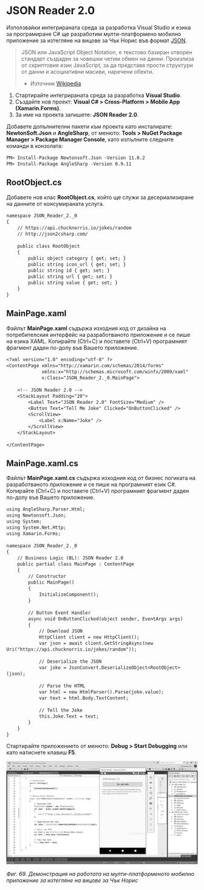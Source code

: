# JSON Reader 2.0

Използвайки интегрираната среда за разработка Visual Studio и езика за програмиране C\# ще разработим мулти-платформено мобилно приложение за изтегляне на вицове за Чък Норис във формат [JSON](https://www.json.org/).

> JSON или JavaScript Object Notation, е текстово базиран отворен стандарт създаден за човешки четим обмен на данни. Произлиза от скриптовия език JavaScript, за да представя прости структури от данни и асоциативни масиви, наречени обекти.
> - Източник [Wikipedia](https://en.wikipedia.org/wiki/RSS)

1. Стартирайте интегрираната среда за разработка **Visual Studio**. 
2. Създайте нов проект: **Visual C\# &gt; Cross-Platform &gt; Mobile App \(Xamarin.Forms\)**. 
3. За име на проекта запишете: **JSON Reader 2.0**.

Добавете допълнителни пакети към проекта като инсталирате: **NewtonSoft.Json** и **AngleSharp**, от менюто: **Tools &gt; NuGet Package Manager &gt; Package Manager Console**, като изпълните следните команди в конзолата:

```
PM> Install-Package Newtonsoft.Json -Version 11.0.2
PM> Install-Package AngleSharp -Version 0.9.11
```

## RootObject.cs

Добавете нов клас **RootObject.cs**, който ще служи за десериализиране на данните от консумираната услуга.

```
namespace JSON_Reader_2._0
{
    // https://api.chucknorris.io/jokes/random
    // http://json2csharp.com/

    public class RootObject
    {
        public object category { get; set; }
        public string icon_url { get; set; }
        public string id { get; set; }
        public string url { get; set; }
        public string value { get; set; }
    }
}
```

## MainPage.xaml

Файлът **MainPage.xaml** съдържа изходния код от дизайна на потребителския интерфейс на разработваното приложение и се пише на езика XAML. Копирайте \(Ctrl+C\) и поставете \(Ctrl+V\) програмният фрагмент даден по-долу във Вашето приложение.

```
<?xml version="1.0" encoding="utf-8" ?>
<ContentPage xmlns="http://xamarin.com/schemas/2014/forms"
             xmlns:x="http://schemas.microsoft.com/winfx/2009/xaml"
             x:Class="JSON_Reader_2._0.MainPage">

    <!-- JSON Reader 2.0 -->
    <StackLayout Padding="20">
        <Label Text="JSON Reader 2.0" FontSize="Medium" />
        <Button Text="Tell Me Joke" Clicked="OnButtonClicked" />
        <ScrollView>
            <Label x:Name="Joke" />
        </ScrollView>
    </StackLayout>

</ContentPage>
```

## MainPage.xaml.cs 

Файлът **MainPage.xaml.cs** съдържа изходния код от бизнес логиката на разработваното приложение и се пише на програмният език C\#. Копирайте \(Ctrl+C\) и поставете \(Ctrl+V\) програмният фрагмент даден по-долу във Вашето приложение.

```
using AngleSharp.Parser.Html;
using Newtonsoft.Json;
using System;
using System.Net.Http;
using Xamarin.Forms;

namespace JSON_Reader_2._0
{
    // Business Logic (BL): JSON Reader 2.0
    public partial class MainPage : ContentPage
    {
        // Constructor
        public MainPage()
        {
            InitializeComponent();
        }

        // Button Event Handler
        async void OnButtonClicked(object sender, EventArgs args)
        {
            // Download JSON
            HttpClient client = new HttpClient();
            var json = await client.GetStringAsync(new Uri("https://api.chucknorris.io/jokes/random"));

            // Deserialize the JSON
            var joke = JsonConvert.DeserializeObject<RootObject>(json);

            // Parse the HTML
            var html = new HtmlParser().Parse(joke.value);
            var text = html.Body.TextContent;

            // Tell the Joke
            this.Joke.Text = text;
        }
    }
}
```

Стартирайте приложението от менюто: **Debug &gt; Start Debugging** или като натиснете клавиш **F5**.

![](/chapter2/69.png)

_Фиг. 69. Демонстрация на работата на мулти-платформеното мобилно приложение за изтегляне на вицове за Чък Норис_

